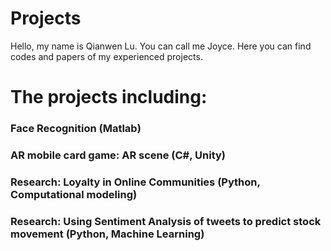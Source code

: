 # Projects
Hello, my name is Qianwen Lu. You can call me Joyce. Here you can find codes and papers of my experienced projects.
# The projects including:
### Face Recognition (Matlab)
### AR mobile card game: AR scene (C#, Unity)
### Research: Loyalty in Online Communities (Python, Computational modeling)
### Research: Using Sentiment Analysis of tweets to predict stock movement (Python, Machine Learning)
